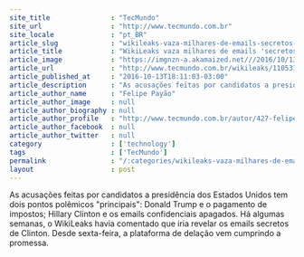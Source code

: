 ```yaml
---
site_title               : "TecMundo"
site_url                 : "http://www.tecmundo.com.br"
site_locale              : "pt_BR"
article_slug             : "wikileaks-vaza-milhares-de-emails-secretos-de-hillary-clinton"
article_title            : "WikiLeaks vaza milhares de emails 'secretos' de Hillary Clinton"
article_image            : "https://imgnzn-a.akamaized.net///2016/10/13/13181015518355-t1200x480.jpg"
article_url              : "http://www.tecmundo.com.br/wikileaks/110531-wikileaks-vaza-milhares-emails-secretos-hillary-clinton.htm"
article_published_at     : "2016-10-13T18:11:03-03:00"
article_description      : "As acusações feitas por candidatos a presidência dos Estados Unidos tem dois pontos polêmicos 'principais': Donald Trump e o pagamento de impostos; Hillary Clinton e os emails confidenciais apagados. Há algumas semanas, o WikiLeaks havia comentado que iria revelar os emails secretos de Clinton. Desde sexta-feira, a plataforma de delação vem cumprindo a promessa."
article_author_name      : "Felipe Payão"
article_author_image     : null
article_author_biography : null
article_author_profile   : "http://www.tecmundo.com.br/autor/427-felipe-payao/"
article_author_facebook  : null
article_author_twitter   : null
category                 : ['technology']
tags                     : ['TecMundo']
permalink                : "/:categories/wikileaks-vaza-milhares-de-emails-secretos-de-hillary-clinton/"
layout                   : post
---
```


As acusações feitas por candidatos a presidência dos Estados Unidos tem dois pontos polêmicos "principais": Donald Trump e o pagamento de impostos; Hillary Clinton e os emails confidenciais apagados. Há algumas semanas, o WikiLeaks havia comentado que iria revelar os emails secretos de Clinton. Desde sexta-feira, a plataforma de delação vem cumprindo a promessa.
